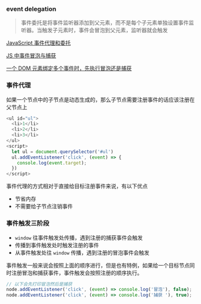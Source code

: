 ### event delegation

> 事件委托是将事件监听器添加到父元素，而不是每个子元素单独设置事件监听器。当触发子元素时，事件会冒泡到父元素，监听器就会触发

[JavaScript 事件代理和委托](https://my.oschina.net/u/3152390/blog/849505)

[JS 中事件冒泡与捕获](https://segmentfault.com/a/1190000005654451)

[一个 DOM 元素绑定多个事件时，先执行冒泡还是捕获](https://www.cnblogs.com/greatluoluo/p/5882508.html)

### 事件代理

如果一个节点中的子节点是动态生成的，那么子节点需要注册事件的话应该注册在父节点上

```js
<ul id="ul">
  <li>1</li>
  <li>2</li>
  <li>3</li>
</ul>
<script>
  let ul = document.querySelector('#ul')
  ul.addEventListener('click', (event) => {
    console.log(event.target);
  })
</script>
```

事件代理的方式相对于直接给目标注册事件来说，有以下优点

- 节省内存
- 不需要给子节点注销事件

### 事件触发三阶段

- `window` 往事件触发处传播，遇到注册的捕获事件会触发
- 传播到事件触发处时触发注册的事件
- 从事件触发处往 `window` 传播，遇到注册的冒泡事件会触发

事件触发一般来说会按照上面的顺序进行，但是也有特例，如果给一个目标节点同时注册冒泡和捕获事件，事件触发会按照注册的顺序执行。

```js
// 以下会先打印冒泡然后是捕获
node.addEventListener('click', (event) => console.log('冒泡'), false);
node.addEventListener('click', (event) => console.log('捕获 '), true);
```
